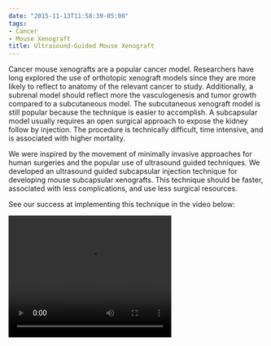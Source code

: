 ```yaml
---
date: "2015-11-13T11:58:39-05:00"
tags:
- Cancer
- Mouse Xenograft
title: Ultrasound-Guided Mouse Xenograft
---
```


Cancer mouse xenografts are a popular cancer model. Researchers have long explored the use of orthotopic xenograft models since they are more likely to reflect to anatomy of the relevant cancer to study. Additionally, a subrenal model should reflect more the vasculogenesis and tumor growth compared to a subcutaneous model. The subcutaneous xenograft model is still popular because the technique is easier to accomplish. A subcapsular model usually requires an open surgical approach to expose the kidney follow by injection. The procedure is technically difficult, time intensive, and is associated with higher mortality. 

We were inspired by the movement of minimally invasive approaches for human surgeries and the popular use of ultrasound guided techniques. We developed an ultrasound guided subcapsular injection technique for developing mouse subcapsular xenografts. This technique should be faster, associated with less complications, and use less surgical resources.

See our success at implementing this technique in the video below:

<video width="320" height="240" controls>
  <source src="ultrasound_injection.mp4" type="video/mp4">
</video>
